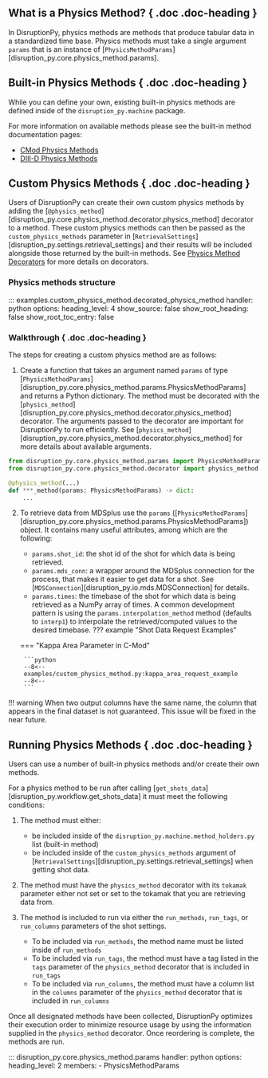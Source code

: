 ## What is a Physics Method? { .doc .doc-heading }
In DisruptionPy, physics methods are methods that produce tabular data in a standardized time base. Physics methods must take a single argument `params` that is an instance of [`PhysicsMethodParams`][disruption_py.core.physics_method.params].

## Built-in Physics Methods { .doc .doc-heading }
While you can define your own, existing built-in physics methods are defined inside of the `disruption_py.machine` package.

For more information on available methods please see the built-in method documentation pages:

- [CMod Physics Methods](cmod_built_in_method_reference.md)
- [DIII-D Physics Methods](d3d_built_in_method_reference.md)

## Custom Physics Methods { .doc .doc-heading }
Users of DisruptionPy can create their own custom physics methods by adding the [`@physics_method`][disruption_py.core.physics_method.decorator.physics_method] decorator to a method. These custom physics methods can then be passed as the `custom_physics_methods` parameter in [`RetrievalSettings`][disruption_py.settings.retrieval_settings] and their results will be included alongside those returned by the built-in methods. See [Physics Method Decorators](decorator_reference.md) for more details on decorators.

### Physics methods structure

::: examples.custom_physics_method.decorated_physics_method
    handler: python
	options:
	  heading_level: 4
	  show_source: false
	  show_root_heading: false
	  show_root_toc_entry: false

### Walkthrough { .doc .doc-heading }
The steps for creating a custom physics method are as follows:

1. Create a function that takes an argument named `params` of type [`PhysicsMethodParams`][disruption_py.core.physics_method.params.PhysicsMethodParams] and returns a Python dictionary. The method must be decorated with the [`physics_method`][disruption_py.core.physics_method.decorator.physics_method] decorator. The arguments passed to the decorator are important for DisruptionPy to run efficiently. See [`physics_method`][disruption_py.core.physics_method.decorator.physics_method] for more details about available arguments.
```python
from disruption_py.core.physics_method.params import PhysicsMethodParams
from disruption_py.core.physics_method.decorator import physics_method

@physics_method(...)
def ***_method(params: PhysicsMethodParams) -> dict:
	...
```

2. To retrieve data from MDSplus use the `params` ([`PhysicsMethodParams`][disruption_py.core.physics_method.params.PhysicsMethodParams]) object. It contains many useful attributes, among which are the following:
    - `params.shot_id`: the shot id of the shot for which data is being retrieved.
	- `params.mds_conn`: a wrapper around the MDSplus connection for the process, that makes it easier to get data for a shot. See [`MDSConnection`][disruption_py.io.mds.MDSConnection] for details.
    - `params.times`: the timebase of the shot for which data is being retrieved as a NumPy array of times. A common development pattern is using the `params.interpolation_method` method (defaults to `interp1`) to interpolate the retrieved/computed values to the desired timebase.
??? example "Shot Data Request Examples"

    === "Kappa Area Parameter in C-Mod"

        ```python
        --8<--
		examples/custom_physics_method.py:kappa_area_request_example
        --8<--
        ```

!!! warning
	When two output columns have the same name, the column that appears in the final dataset is not guaranteed. This issue will be fixed in the near future.

## Running Physics Methods { .doc .doc-heading }
Users can use a number of built-in physics methods and/or create their own methods.

For a physics method to be run after calling [`get_shots_data`][disruption_py.workflow.get_shots_data] it must meet the following conditions:

1. The method must either:
	- be included inside of the `disruption_py.machine.method_holders.py` list (built-in method)
	- be included inside of the `custom_physics_methods` argument of [`RetrievalSettings`][disruption_py.settings.retrieval_settings] when getting shot data.

2. The method must have the `physics_method` decorator with its `tokamak` parameter either not set or set to the tokamak that you are retrieving data from.

3. The method is included to run via either the `run_methods`, `run_tags`, or `run_columns` parameters of the shot settings.
    - To be included via `run_methods`, the method name must be listed inside of `run_methods`
	- To be included via `run_tags`, the method must have a tag listed in the `tags` parameter of the `physics_method` decorator that is included in `run_tags`
	- To be included via `run_columns`, the method must have a column list in the `columns` parameter of the `physics_method` decorator that is included in `run_columns`


Once all designated methods have been collected, DisruptionPy optimizes their execution order to minimize resource usage by using the information supplied in the `physics_method` decorator. Once reordering is complete, the methods are run.


::: disruption_py.core.physics_method.params
	handler: python
	options:
	  heading_level: 2
	  members:
	   - PhysicsMethodParams
